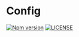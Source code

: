 # Config

[![Npm version](https://badge.fury.io/js/@sirian%2Fconfig.svg)](https://www.npmjs.com/package/@sirian/config)
[![LICENSE](https://img.shields.io/badge/License-MIT-yellow.svg)](https://opensource.org/licenses/MIT)
